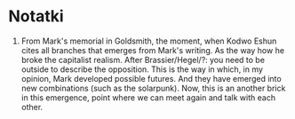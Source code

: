 # Notatki

1. From Mark's memorial in Goldsmith, the moment, when Kodwo Eshun cites all branches that emerges from Mark's writing. As the way how he broke the capitalist realism. After Brassier/Hegel/?: you need to be outside to describe the opposition. This is the way in which, in my opinion, Mark developed possible futures. And they have emerged into new combinations \(such as the solarpunk\). Now, this is an another brick in this emergence, point where we can meet again and talk with each other.

